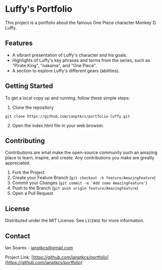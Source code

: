 # Luffy's Portfolio

This project is a portfolio about the famous One Piece character Monkey D. Luffy. 

## Features

- A vibrant presentation of Luffy's character and his goals.
- Highlights of Luffy's key phrases and terms from the series, such as "Pirate King", "nakama", and "One Piece".
- A section to explore Luffy's different gears (abilities).

## Getting Started

To get a local copy up and running, follow these simple steps:

1. Clone the repository

`git clone https://github.com/ianptkcs/portfolio-luffy.git`

2. Open the index.html file in your web browser.

## Contributing

Contributions are what make the open-source community such an amazing place to learn, inspire, and create. Any contributions you make are greatly appreciated.

1. Fork the Project
2. Create your Feature Branch (`git checkout -b feature/AmazingFeature`)
3. Commit your Changes (`git commit -m 'Add some AmazingFeature'`)
4. Push to the Branch (`git push origin feature/AmazingFeature`)
5. Open a Pull Request

## License

Distributed under the MIT License. See `LICENSE` for more information.

## Contact

Ian Soares - ianptkcs@gmail.com

Project Link: [https://github.com/ianptkcs/portfolio](https://github.com/ianptkcs/portfolio)
